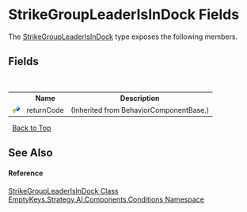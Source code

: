# StrikeGroupLeaderIsInDock Fields
 

The <a href="T_EmptyKeys_Strategy_AI_Components_Conditions_StrikeGroupLeaderIsInDock">StrikeGroupLeaderIsInDock</a> type exposes the following members.


## Fields
&nbsp;<table><tr><th></th><th>Name</th><th>Description</th></tr><tr><td>![Protected field](media/protfield.gif "Protected field")</td><td>returnCode</td><td> (Inherited from BehaviorComponentBase.)</td></tr></table>&nbsp;
<a href="#strikegroupleaderisindock-fields">Back to Top</a>

## See Also


#### Reference
<a href="T_EmptyKeys_Strategy_AI_Components_Conditions_StrikeGroupLeaderIsInDock">StrikeGroupLeaderIsInDock Class</a><br /><a href="N_EmptyKeys_Strategy_AI_Components_Conditions">EmptyKeys.Strategy.AI.Components.Conditions Namespace</a><br />